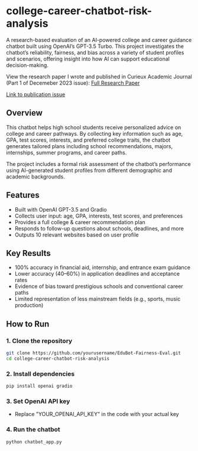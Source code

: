 # college-career-chatbot-risk-analysis

A research-based evaluation of an AI-powered college and career guidance chatbot built using OpenAI’s GPT-3.5 Turbo. This project investigates the chatbot’s reliability, fairness, and bias across a variety of student profiles and scenarios, offering insight into how AI can support educational decision-making. <br/>

View the research paper I wrote and published in Curieux Academic Journal (Part 1 of Decemeber 2023 issue): [Full Research Paper](https://docs.google.com/document/d/1W-ol3JfPnQzZcUNG8yUNs_Adi9o6Y5h9_hNTXL5jusc/edit?usp=sharing) <br/>

[Link to publication issue](https://www.curieuxacademicjournal.com/fall-winter2023) <br/>

## Overview

This chatbot helps high school students receive personalized advice on college and career pathways. By collecting key information such as age, GPA, test scores, interests, and preferred college traits, the chatbot generates tailored plans including school recommendations, majors, internships, summer programs, and career paths. <br/>

The project includes a formal risk assessment of the chatbot’s performance using AI-generated student profiles from different demographic and academic backgrounds. <br/>

## Features
- Built with OpenAI GPT-3.5 and Gradio
- Collects user input: age, GPA, interests, test scores, and preferences
- Provides a full college & career recommendation plan
- Responds to follow-up questions about schools, deadlines, and more
- Outputs 10 relevant websites based on user profile

## Key Results

- 100% accuracy in financial aid, internship, and entrance exam guidance  
- Lower accuracy (40–60%) in application deadlines and acceptance rates  
- Evidence of bias toward prestigious schools and conventional career paths  
- Limited representation of less mainstream fields (e.g., sports, music production) <br/>

## How to Run

### 1. Clone the repository
```bash
git clone https://github.com/yourusername/EduBot-Fairness-Eval.git
cd college-career-chatbot-risk-analysis
```
### 2. Install dependencies
```bash
pip install openai gradio
```
### 3. Set OpenAI API key
- Replace "YOUR_OPENAI_API_KEY" in the code with your actual key <br/>
### 4. Run the chatbot
```bash
python chatbot_app.py
```


